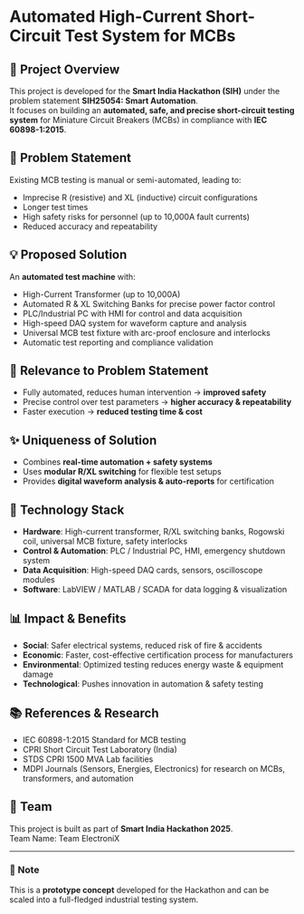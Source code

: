 # Automated High-Current Short-Circuit Test System for MCBs  

## 🚀 Project Overview  
This project is developed for the **Smart India Hackathon (SIH)** under the problem statement **SIH25054: Smart Automation**.  
It focuses on building an **automated, safe, and precise short-circuit testing system** for Miniature Circuit Breakers (MCBs) in compliance with **IEC 60898-1:2015**.  

## 📌 Problem Statement  
Existing MCB testing is manual or semi-automated, leading to:  
- Imprecise R (resistive) and XL (inductive) circuit configurations  
- Longer test times  
- High safety risks for personnel (up to 10,000A fault currents)  
- Reduced accuracy and repeatability  

## 💡 Proposed Solution  
An **automated test machine** with:  
- High-Current Transformer (up to 10,000A)  
- Automated R & XL Switching Banks for precise power factor control  
- PLC/Industrial PC with HMI for control and data acquisition  
- High-speed DAQ system for waveform capture and analysis  
- Universal MCB test fixture with arc-proof enclosure and interlocks  
- Automatic test reporting and compliance validation  

## 🎯 Relevance to Problem Statement  
- Fully automated, reduces human intervention → **improved safety**  
- Precise control over test parameters → **higher accuracy & repeatability**  
- Faster execution → **reduced testing time & cost**  

## ✨ Uniqueness of Solution  
- Combines **real-time automation + safety systems**  
- Uses **modular R/XL switching** for flexible test setups  
- Provides **digital waveform analysis & auto-reports** for certification  

## 🔧 Technology Stack  
- **Hardware**: High-current transformer, R/XL switching banks, Rogowski coil, universal MCB fixture, safety interlocks  
- **Control & Automation**: PLC / Industrial PC, HMI, emergency shutdown system  
- **Data Acquisition**: High-speed DAQ cards, sensors, oscilloscope modules  
- **Software**: LabVIEW / MATLAB / SCADA for data logging & visualization  

## 📊 Impact & Benefits  
- **Social**: Safer electrical systems, reduced risk of fire & accidents  
- **Economic**: Faster, cost-effective certification process for manufacturers  
- **Environmental**: Optimized testing reduces energy waste & equipment damage  
- **Technological**: Pushes innovation in automation & safety testing  

## 📚 References & Research  
- IEC 60898-1:2015 Standard for MCB testing  
- CPRI Short Circuit Test Laboratory (India)  
- STDS CPRI 1500 MVA Lab facilities  
- MDPI Journals (Sensors, Energies, Electronics) for research on MCBs, transformers, and automation  

## 👥 Team  
This project is built as part of **Smart India Hackathon 2025**.  
Team Name: Team ElectroniX

---

### 📌 Note  
This is a **prototype concept** developed for the Hackathon and can be scaled into a full-fledged industrial testing system.

